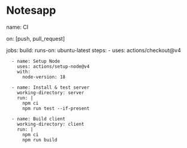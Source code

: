 # Notesapp
name: CI

on: [push, pull_request]

jobs:
  build:
    runs-on: ubuntu-latest
    steps:
      - uses: actions/checkout@v4

      - name: Setup Node
        uses: actions/setup-node@v4
        with:
          node-version: 18

      - name: Install & test server
        working-directory: server
        run: |
          npm ci
          npm run test --if-present

      - name: Build client
        working-directory: client
        run: |
          npm ci
          npm run build
